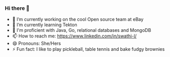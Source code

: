 ### Hi there 👋

- 🔭 I’m currently working on the cool Open source team at eBay
- 🌱 I’m currently learning Tekton
- 🔭 I'm proficient with Java, Go, relational databases and MongoDB
- 📫 How to reach me: https://www.linkedin.com/in/swathi-l/
- 😄 Pronouns: She/Hers
- ⚡ Fun fact: I like to play pickleball, table tennis and bake fudgy brownies

